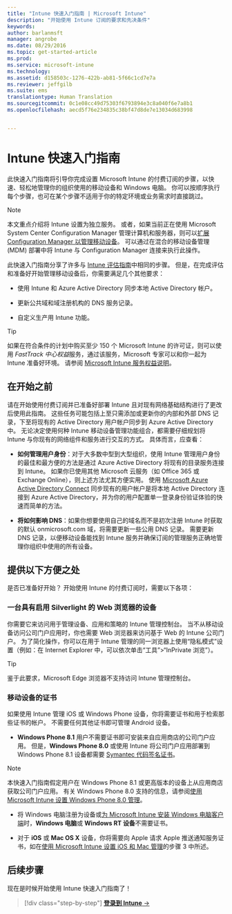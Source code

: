 ```yaml
---
title: "Intune 快速入门指南 | Microsoft Intune"
description: "开始使用 Intune 订阅的要求和先决条件"
keywords: 
author: barlanmsft
manager: angrobe
ms.date: 08/29/2016
ms.topic: get-started-article
ms.prod: 
ms.service: microsoft-intune
ms.technology: 
ms.assetid: d158503c-1276-422b-ab81-5f66c1cd7e7a
ms.reviewer: jeffgilb
ms.suite: ems
translationtype: Human Translation
ms.sourcegitcommit: 0c1e08cc49d75303f6793894e3c8a040f6e7a8b1
ms.openlocfilehash: aecd5f76e234835c38bf47d8de7e13034d683998


---
```



# Intune 快速入门指南
此快速入门指南将引导你完成设置 Microsoft Intune 的付费订阅的步骤，以快速、轻松地管理你的组织使用的移动设备和 Windows 电脑。 你可以按顺序执行每个步骤，也可在某个步骤不适用于你的特定环境或业务需求时直接跳过。

>[!NOTE]
>本文重点介绍将 Intune 设置为独立服务。 或者，如果当前正在使用 Microsoft System Center Configuration Manager 管理计算机和服务器，则可以[扩展 Configuration Manager 以管理移动设备](https://technet.microsoft.com/library/jj884158.aspx)。 可以通过在混合的移动设备管理 (MDM) 部署中将 Intune 与 Configuration Manager 连接来执行此操作。

此快速入门指南分享了许多与 [Intune 评估指南](/intune/understand-explore/get-started-with-a-30-day-trial-of-microsoft-intune)中相同的步骤。 但是，在完成评估和准备好开始管理移动设备后，你需要满足几个其他要求：

-   使用 Intune 和 Azure Active Directory 同步本地 Active Directory 帐户。

-   更新公共域和域注册机构的 DNS 服务记录。

-   自定义生产用 Intune 功能。

>[!TIP]
>如果在符合条件的计划中购买至少 150 个 Microsoft Intune 的许可证，则可以使用 *FastTrack 中心权益*服务，通过该服务，Microsoft 专家可以和你一起为 Intune 准备好环境。 请参阅 [Microsoft Intune 服务权益说明](https://technet.microsoft.com/library/mt228265.aspx)。


## 在开始之前
请在开始使用付费订阅并已准备好部署 Intune 且对现有网络基础结构进行了更改后使用此指南。 这些任务可能包括上至只需添加或更新你的内部和外部 DNS 记录，下至将现有的 Active Directory 用户帐户同步到 Azure Active Directory 中。 无论决定使用何种 Intune 移动设备管理功能组合，都需要仔细规划将 Intune 与你现有的网络组件和服务进行交互的方式。 具体而言，应查看：

-   **如何管理用户身份**：对于大多数中型到大型组织，使用 Intune 管理用户身份的最佳和最方便的方法是通过 Azure Active Directory 将现有的目录服务连接到 Intune。 如果你已使用其他 Microsoft 云服务（如 Office 365 或 Exchange Online），则上述方法尤其方便实用。 使用 [Microsoft Azure Active Directory Connect](https://www.microsoft.com/download/details.aspx?id=47594) 同步现有的用户帐户是将本地 Active Directory 连接到 Azure Active Directory，并为你的用户配置单一登录身份验证体验的快速而简单的方法。

-   **将如何影响 DNS**：如果你想要使用自己的域名而不是初次注册 Intune 时获取的默认 onmicrosoft.com 域，将需要更新一些公用 DNS 记录。 需要更新 DNS 记录，以便移动设备能找到 Intune 服务并确保订阅的管理服务正确地管理你组织中使用的所有设备。

## 提供以下方便之处
是否已准备好开始？ 开始使用 Intune 的付费订阅时，需要以下各项：

### 一台具有启用 Silverlight 的 Web 浏览器的设备
你需要它来访问用于管理设备、应用和策略的 Intune 管理控制台。 当不从移动设备访问公司门户应用时，你也需要 Web 浏览器来访问基于 Web 的 Intune 公司门户。 为了简化操作，你可以在用于 Intune 管理的同一浏览器上使用“隐私模式”设置（例如：在 Internet Explorer 中，可以依次单击“工具”&gt;“InPrivate 浏览”）。

>[!TIP]
>鉴于此要求，Microsoft Edge 浏览器不支持访问 Intune 管理控制台。


### 移动设备的证书
如果使用 Intune 管理 iOS 或 Windows Phone 设备，你将需要证书和用于检索那些证书的帐户。 不需要任何其他证书即可管理 Android 设备。

- **Windows Phone 8.1** 用户不需要证书即可安装来自应用商店的公司门户应用。 但是，**Windows Phone 8.0** 或使用 Intune 将公司门户应用部署到 Windows Phone 8.1 设备都需要 [Symantec 代码签名证书](https://products.websecurity.symantec.com/orders/enrollment/microsoftCert.do)。

>[!NOTE]
>本快速入门指南假定用户在 Windows Phone 8.1 或更高版本的设备上从应用商店获取公司门户应用。 有关 Windows Phone 8.0 支持的信息，请参阅[使用 Microsoft Intune 设置 Windows Phone 8.0 管理](/Intune/deploy-use/set-up-windows-phone-8.0-management-with-microsoft-intune)。

- 将 Windows 电脑注册为设备或[为 Microsoft Intune 安装 Windows 电脑客户端](/intune/deploy-use/install-the-windows-pc-client-with-microsoft-intune)时，**Windows 电脑**或 **Windows RT 设备**不需要证书。

- 对于 **iOS** 或 **Mac OS X** 设备，你将需要向 Apple 请求 Apple 推送通知服务证书，如在[使用 Microsoft Intune 设置 iOS 和 Mac 管理](/intune/deploy-use/set-up-ios-and-mac-management-with-microsoft-intune)的步骤 3 中所述。

## 后续步骤
现在是时候开始使用 Intune 快速入门指南了！

>[!div class="step-by-step"]
[**登录到 Intune** &rarr;](start-with-a-paid-subscription-to-microsoft-intune-step-1.md)



<!--HONumber=Aug16_HO5-->



